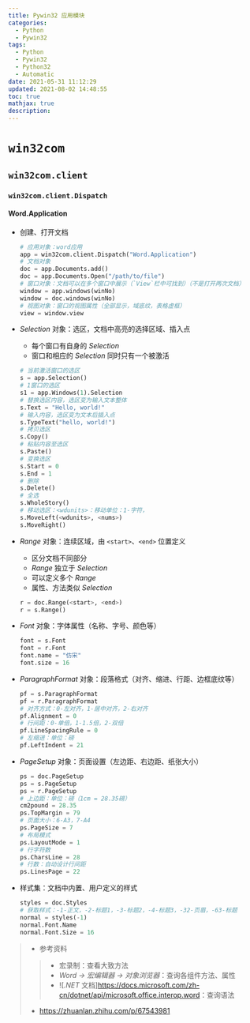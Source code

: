 ```yaml
---
title: Pywin32 应用模块
categories:
  - Python
  -	Pywin32
tags:
  - Python
  -	Pywin32
  - Python32
  - Automatic
date: 2021-05-31 11:12:29
updated: 2021-08-02 14:48:55
toc: true
mathjax: true
description: 
---
```


#	`win32com`

##	`win32com.client`

###	`win32com.client.Dispatch`

####	Word.Application

-	创建、打开文档

	```python
	# 应用对象：word应用
	app = win32com.client.Dispatch("Word.Application")
	# 文档对象
	doc = app.Documents.add()
	doc = app.Documents.Open("/path/to/file")
	# 窗口对象：文档可以在多个窗口中展示（`View`栏中可找到）（不是打开两次文档）
	window = app.windows(winNo)
	window = doc.windows(winNo)
	# 视图对象：窗口的视图属性（全部显示，域底纹，表格虚框）
	view = window.view
	```

-	*Selection* 对象：选区，文档中高亮的选择区域、插入点
	-	每个窗口有自身的 *Selection*
	-	窗口和相应的 *Selection* 同时只有一个被激活

	```python
	# 当前激活窗口的选区
	s = app.Selection()
	# 1窗口的选区
	s1 = app.Windows(1).Selection
	# 替换选区内容，选区变为输入文本整体
	s.Text = "Hello, world!"
	# 输入内容，选区变为文本后插入点
	s.TypeText("hello, world!")
	# 拷贝选区
	s.Copy()
	# 粘贴内容至选区
	s.Paste()
	# 变换选区
	s.Start = 0
	s.End = 1
	# 删除
	s.Delete()
	# 全选
	s.WholeStory()
	# 移动选区：<wdunits>：移动单位：1-字符，
	s.MoveLeft(<wdunits>, <nums>)
	s.MoveRight()
	```

-	*Range* 对象：连续区域，由 `<start>`、`<end>` 位置定义
	-	区分文档不同部分
	-	*Range* 独立于 *Selection*
	-	可以定义多个 *Range*
	-	属性、方法类似 *Selection*

	```python
	r = doc.Range(<start>, <end>)
	r = s.Range()
	```

-	*Font* 对象：字体属性（名称、字号、颜色等）

	```python
	font = s.Font
	font = r.Font
	font.name = "仿宋"
	font.size = 16
	```

-	*ParagraphFormat* 对象：段落格式（对齐、缩进、行距、边框底纹等）

	```python
	pf = s.ParagraphFormat
	pf = r.ParagraphFormat
	# 对齐方式：0-左对齐，1-居中对齐，2-右对齐
	pf.Alignment = 0
	# 行间距：0-单倍，1-1.5倍，2-双倍
	pf.LineSpacingRule = 0
	# 左缩进：单位：磅
	pf.LeftIndent = 21
	```

-	*PageSetup* 对象：页面设置（左边距、右边距、纸张大小）

	```python
	ps = doc.PageSetup
	ps = s.PageSetup
	ps = r.PageSetup
	# 上边距：单位：磅（1cm = 28.35磅）
	cm2pound = 28.35
	ps.TopMargin = 79
	# 页面大小：6-A3，7-A4
	ps.PageSize = 7
	# 布局模式
	ps.LayoutMode = 1
	# 行字符数
	ps.CharsLine = 28
	# 行数：自动设计行间距
	ps.LinesPage = 22
	```

-	样式集：文档中内置、用户定义的样式

	```python
	styles = doc.Styles
	# 获取样式：-1-正文，-2-标题1，-3-标题2，-4-标题3，-32-页眉，-63-标题
	normal = styles(-1)
	normal.Font.Name
	normal.Font.Size = 16
	```

> - 参考资料
> > -	宏录制：查看大致方法
> > -	*Word -> 宏编辑器 -> 对象浏览器*：查询各组件方法、属性
> > -	![*.NET* 文档]<https://docs.microsoft.com/zh-cn/dotnet/api/microsoft.office.interop.word>：查询语法
> - <https://zhuanlan.zhihu.com/p/67543981>

